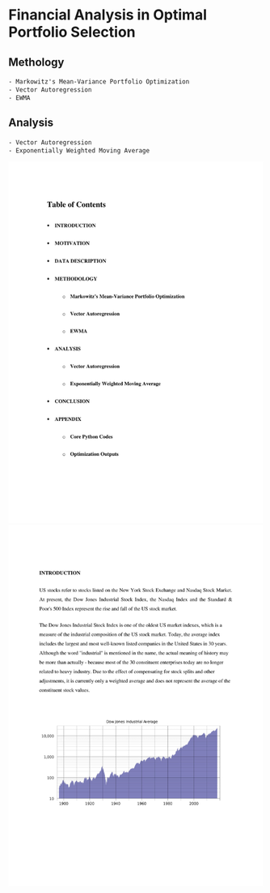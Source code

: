 # Financial Analysis in Optimal Portfolio Selection
## Methology
	- Markowitz's Mean-Variance Portfolio Optimization	
	- Vector Autoregression	
	- EWMA


## Analysis
	- Vector Autoregression	
	- Exponentially Weighted Moving Average	



![main](https://github.com/Qualia061/Data-Science-Projects/blob/master/Financial%20Data%20Analysis/pics/STAT6013%20Project_final-02.jpg)
![main](https://github.com/Qualia061/Data-Science-Projects/blob/master/Financial%20Data%20Analysis/pics/STAT6013%20Project_final-03.jpg)

    
    
      
        
         
       
    
    
      
  
  
 
 
 
 
